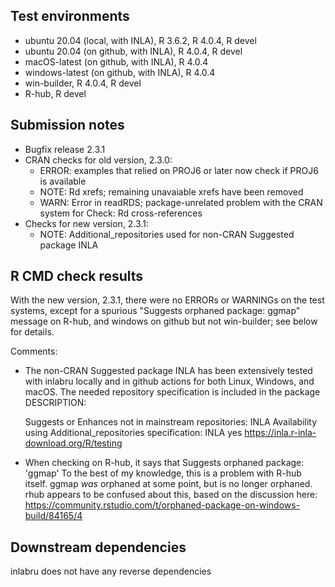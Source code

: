 ## Test environments
* ubuntu 20.04 (local, with INLA), R 3.6.2, R 4.0.4, R devel
* ubuntu 20.04 (on github, with INLA), R 4.0.4, R devel
* macOS-latest (on github, with INLA), R 4.0.4
* windows-latest (on github, with INLA), R 4.0.4
* win-builder, R 4.0.4, R devel
* R-hub, R devel

## Submission notes
* Bugfix release 2.3.1
* CRAN checks for old version, 2.3.0:
  - ERROR: examples that relied on PROJ6 or later now check if PROJ6 is available
  - NOTE: Rd xrefs; remaining unavaiable xrefs have been removed
  - WARN: Error in readRDS; package-unrelated problem with the CRAN system
          for Check: Rd cross-references
* Checks for new version, 2.3.1:
  - NOTE: Additional_repositories used for non-CRAN Suggested package INLA

## R CMD check results

With the new version, 2.3.1, there were no ERRORs or WARNINGs on the test systems,
except for a spurious "Suggests orphaned package: ggmap" message on R-hub, and
windows on github but not win-builder; see below for details.

Comments:

* The non-CRAN Suggested package INLA has been extensively tested with inlabru
  locally and in github actions for both Linux, Windows, and macOS.
  The needed repository specification is included in the package DESCRIPTION:

  Suggests or Enhances not in mainstream repositories:
    INLA
  Availability using Additional_repositories specification:
    INLA   yes   https://inla.r-inla-download.org/R/testing

* When checking on R-hub, it says that
     Suggests orphaned package: 'ggmap'
  To the best of my knowledge, this is a problem with R-hub itself.
  ggmap _was_ orphaned at some point, but is no longer orphaned.
  rhub appears to be confused about this, based on the discussion here:
  https://community.rstudio.com/t/orphaned-package-on-windows-build/84165/4

## Downstream dependencies
inlabru does not have any reverse dependencies
